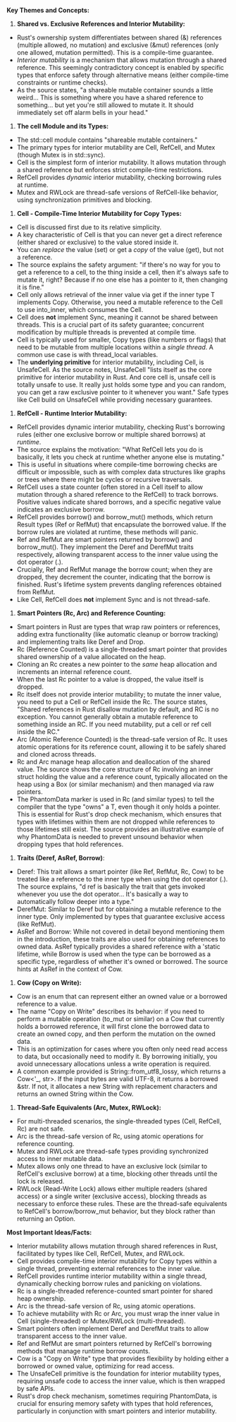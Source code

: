 

**Key Themes and Concepts:**

1.  **Shared vs. Exclusive References and Interior Mutability:**

-   Rust's ownership system differentiates between shared (&) references (multiple allowed, no mutation) and exclusive (&mut) references (only one allowed, mutation permitted). This is a compile-time guarantee.
-   *Interior mutability* is a mechanism that allows mutation through a shared reference. This seemingly contradictory concept is enabled by specific types that enforce safety through alternative means (either compile-time constraints or runtime checks).
-   As the source states, "a shareable mutable container sounds a little weird... This is something where you have a shared reference to something... but yet you're still allowed to mutate it. It should immediately set off alarm bells in your head."

1.  **The cell Module and its Types:**

-   The std::cell module contains "shareable mutable containers."
-   The primary types for interior mutability are Cell, RefCell, and Mutex (though Mutex is in std::sync).
-   Cell is the simplest form of interior mutability. It allows mutation through a shared reference but enforces strict compile-time restrictions.
-   RefCell provides *dynamic* interior mutability, checking borrowing rules at runtime.
-   Mutex and RWLock are thread-safe versions of RefCell-like behavior, using synchronization primitives and blocking.

1.  **Cell - Compile-Time Interior Mutability for Copy Types:**

-   Cell is discussed first due to its relative simplicity.
-   A key characteristic of Cell is that you can never get a direct reference (either shared or exclusive) to the value stored inside it.
-   You can *replace* the value (set) or get a *copy* of the value (get), but not a reference.
-   The source explains the safety argument: "if there's no way for you to get a reference to a cell, to the thing inside a cell, then it's always safe to mutate it, right? Because if no one else has a pointer to it, then changing it is fine."
-   Cell only allows retrieval of the inner value via get if the inner type T implements Copy. Otherwise, you need a mutable reference to the Cell to use into\_inner, which consumes the Cell.
-   Cell does **not** implement Sync, meaning it cannot be shared between threads. This is a crucial part of its safety guarantee; concurrent modification by multiple threads is prevented at compile time.
-   Cell is typically used for smaller, Copy types (like numbers or flags) that need to be mutable from multiple locations within a *single thread*. A common use case is with thread\_local variables.
-   The **underlying primitive** for interior mutability, including Cell, is UnsafeCell. As the source notes, UnsafeCell "lists itself as the core primitive for interior mutability in Rust. And core cell is, unsafe cell is totally unsafe to use. It really just holds some type and you can random, you can get a raw exclusive pointer to it whenever you want." Safe types like Cell build on UnsafeCell while providing necessary guarantees.

1.  **RefCell - Runtime Interior Mutability:**

-   RefCell provides dynamic interior mutability, checking Rust's borrowing rules (either one exclusive borrow or multiple shared borrows) at *runtime*.
-   The source explains the motivation: "What RefCell lets you do is basically, it lets you check at runtime whether anyone else is mutating."
-   This is useful in situations where compile-time borrowing checks are difficult or impossible, such as with complex data structures like graphs or trees where there might be cycles or recursive traversals.
-   RefCell uses a state counter (often stored in a Cell itself to allow mutation through a shared reference to the RefCell) to track borrows. Positive values indicate shared borrows, and a specific negative value indicates an exclusive borrow.
-   RefCell provides borrow() and borrow\_mut() methods, which return Result types (Ref or RefMut) that encapsulate the borrowed value. If the borrow rules are violated at runtime, these methods will panic.
-   Ref and RefMut are smart pointers returned by borrow() and borrow\_mut(). They implement the Deref and DerefMut traits respectively, allowing transparent access to the inner value using the dot operator (.).
-   Crucially, Ref and RefMut manage the borrow count; when they are dropped, they decrement the counter, indicating that the borrow is finished. Rust's lifetime system prevents dangling references obtained from RefMut.
-   Like Cell, RefCell does **not** implement Sync and is not thread-safe.

1.  **Smart Pointers (Rc, Arc) and Reference Counting:**

-   Smart pointers in Rust are types that wrap raw pointers or references, adding extra functionality (like automatic cleanup or borrow tracking) and implementing traits like Deref and Drop.
-   Rc (Reference Counted) is a single-threaded smart pointer that provides shared ownership of a value allocated on the heap.
-   Cloning an Rc creates a new pointer to the *same* heap allocation and increments an internal reference count.
-   When the last Rc pointer to a value is dropped, the value itself is dropped.
-   Rc itself does not provide interior mutability; to mutate the inner value, you need to put a Cell or RefCell inside the Rc. The source states, "Shared references in Rust disallow mutation by default, and RC is no exception. You cannot generally obtain a mutable reference to something inside an RC. If you need mutability, put a cell or ref cell inside the RC."
-   Arc (Atomic Reference Counted) is the thread-safe version of Rc. It uses atomic operations for its reference count, allowing it to be safely shared and cloned across threads.
-   Rc and Arc manage heap allocation and deallocation of the shared value. The source shows the core structure of Rc involving an inner struct holding the value and a reference count, typically allocated on the heap using a Box (or similar mechanism) and then managed via raw pointers.
-   The PhantomData marker is used in Rc (and similar types) to tell the compiler that the type "owns" a T, even though it only holds a pointer. This is essential for Rust's drop check mechanism, which ensures that types with lifetimes within them are not dropped while references to those lifetimes still exist. The source provides an illustrative example of why PhantomData is needed to prevent unsound behavior when dropping types that hold references.

1.  **Traits (Deref, AsRef, Borrow)**:

-   Deref: This trait allows a smart pointer (like Ref, RefMut, Rc, Cow) to be treated like a reference to the inner type when using the dot operator (.). The source explains, "d ref is basically the trait that gets invoked whenever you use the dot operator... It's basically a way to automatically follow deeper into a type."
-   DerefMut: Similar to Deref but for obtaining a mutable reference to the inner type. Only implemented by types that guarantee exclusive access (like RefMut).
-   AsRef and Borrow: While not covered in detail beyond mentioning them in the introduction, these traits are also used for obtaining references to owned data. AsRef typically provides a shared reference with a 'static lifetime, while Borrow is used when the type can be borrowed as a specific type, regardless of whether it's owned or borrowed. The source hints at AsRef in the context of Cow.

1.  **Cow (Copy on Write):**

-   Cow is an enum that can represent either an owned value or a borrowed reference to a value.
-   The name "Copy on Write" describes its behavior: if you need to perform a mutable operation (to\_mut or similar) on a Cow that currently holds a borrowed reference, it will first clone the borrowed data to create an owned copy, and then perform the mutation on the owned data.
-   This is an optimization for cases where you often only need read access to data, but occasionally need to modify it. By borrowing initially, you avoid unnecessary allocations unless a write operation is required.
-   A common example provided is String::from\_utf8\_lossy, which returns a Cow<'\_, str>. If the input bytes are valid UTF-8, it returns a borrowed &str. If not, it allocates a new String with replacement characters and returns an owned String within the Cow.

1.  **Thread-Safe Equivalents (Arc, Mutex, RWLock):**

-   For multi-threaded scenarios, the single-threaded types (Cell, RefCell, Rc) are not safe.
-   Arc is the thread-safe version of Rc, using atomic operations for reference counting.
-   Mutex and RWLock are thread-safe types providing synchronized access to inner mutable data.
-   Mutex allows only one thread to have an exclusive lock (similar to RefCell's exclusive borrow) at a time, blocking other threads until the lock is released.
-   RWLock (Read-Write Lock) allows either multiple readers (shared access) or a single writer (exclusive access), blocking threads as necessary to enforce these rules. These are the thread-safe equivalents to RefCell's borrow/borrow\_mut behavior, but they block rather than returning an Option.

**Most Important Ideas/Facts:**

-   Interior mutability allows mutation through shared references in Rust, facilitated by types like Cell, RefCell, Mutex, and RWLock.
-   Cell provides compile-time interior mutability for Copy types within a single thread, preventing external references to the inner value.
-   RefCell provides runtime interior mutability within a single thread, dynamically checking borrow rules and panicking on violations.
-   Rc is a single-threaded reference-counted smart pointer for shared heap ownership.
-   Arc is the thread-safe version of Rc, using atomic operations.
-   To achieve mutability with Rc or Arc, you must wrap the inner value in Cell (single-threaded) or Mutex/RWLock (multi-threaded).
-   Smart pointers often implement Deref and DerefMut traits to allow transparent access to the inner value.
-   Ref and RefMut are smart pointers returned by RefCell's borrowing methods that manage runtime borrow counts.
-   Cow is a "Copy on Write" type that provides flexibility by holding either a borrowed or owned value, optimizing for read access.
-   The UnsafeCell primitive is the foundation for interior mutability types, requiring unsafe code to access the inner value, which is then wrapped by safe APIs.
-   Rust's drop check mechanism, sometimes requiring PhantomData, is crucial for ensuring memory safety with types that hold references, particularly in conjunction with smart pointers and interior mutability.

